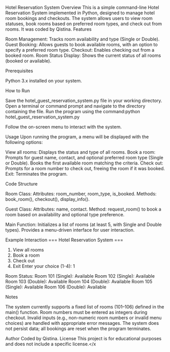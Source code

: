 Hotel Reservation System
Overview
This is a simple command-line Hotel Reservation System implemented in Python, designed to manage hotel room bookings and checkouts. The system allows users to view room statuses, book rooms based on preferred room types, and check out from rooms. It was coded by Qistina.
Features

Room Management: Tracks room availability and type (Single or Double).
Guest Booking: Allows guests to book available rooms, with an option to specify a preferred room type.
Checkout: Enables checking out from a booked room.
Room Status Display: Shows the current status of all rooms (booked or available).

Prerequisites

Python 3.x installed on your system.

How to Run

Save the hotel_guest_reservation_system.py file in your working directory.
Open a terminal or command prompt and navigate to the directory containing the file.
Run the program using the command:python hotel_guest_reservation_system.py


Follow the on-screen menu to interact with the system.

Usage
Upon running the program, a menu will be displayed with the following options:

View all rooms: Displays the status and type of all rooms.
Book a room: Prompts for guest name, contact, and optional preferred room type (Single or Double). Books the first available room matching the criteria.
Check out: Prompts for a room number to check out, freeing the room if it was booked.
Exit: Terminates the program.

Code Structure

Room Class:
Attributes: room_number, room_type, is_booked.
Methods: book_room(), checkout(), display_info().


Guest Class:
Attributes: name, contact.
Method: request_room() to book a room based on availability and optional type preference.


Main Function:
Initializes a list of rooms (at least 5, with Single and Double types).
Provides a menu-driven interface for user interaction.



Example Interaction
=== Hotel Reservation System ===
1. View all rooms
2. Book a room
3. Check out
4. Exit
Enter your choice (1-4): 1

Room Status:
Room 101 (Single): Available
Room 102 (Single): Available
Room 103 (Double): Available
Room 104 (Double): Available
Room 105 (Single): Available
Room 106 (Double): Available

Notes

The system currently supports a fixed list of rooms (101–106) defined in the main() function.
Room numbers must be entered as integers during checkout.
Invalid inputs (e.g., non-numeric room numbers or invalid menu choices) are handled with appropriate error messages.
The system does not persist data; all bookings are reset when the program terminates.

Author
Coded by Qistina.
License
This project is for educational purposes and does not include a specific license.</x

